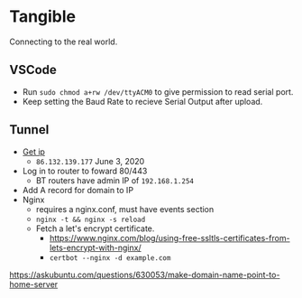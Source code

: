 # Tangible

Connecting to the real world.

## VSCode

- Run `sudo chmod a+rw /dev/ttyACM0` to give permission to read serial port.
- Keep setting the Baud Rate to recieve Serial Output after upload.

## Tunnel

- [Get ip](https://www.google.com/search?q=what+is+my+ip+address)
  - `86.132.139.177` June 3, 2020
- Log in to router to foward 80/443
  - BT routers have admin IP of `192.168.1.254`
- Add A record for domain to IP
- Nginx
  - requires a nginx.conf, must have events section
  - `nginx -t && nginx -s reload`
  - Fetch a let's encrypt certificate.
    - https://www.nginx.com/blog/using-free-ssltls-certificates-from-lets-encrypt-with-nginx/
    - `certbot --nginx -d example.com`

https://askubuntu.com/questions/630053/make-domain-name-point-to-home-server
